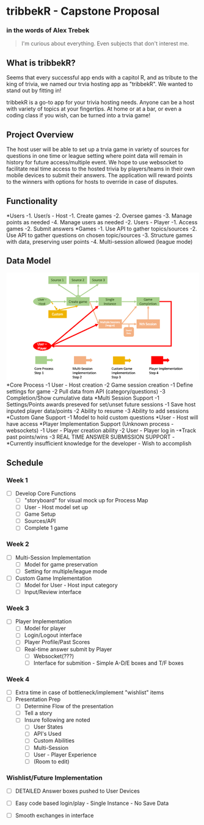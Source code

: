# tribbekR - Capstone Proposal

### in the words of Alex Trebek
>I'm curious about everything. Even subjects that don't interest me.

## What is tribbekR?
Seems that every successful app ends with a capitol R, and as tribute to the king of trivia, we named our trvia hosting app as "tribbekR". We wanted to stand out by fitting in!

tribbekR is a go-to app for your trivia hosting needs. Anyone can be a host with variety of topics at your fingertips. At home or at a bar, or even a coding class if you wish, can be turned into a trvia game!

## Project Overview
The host user will be able to set up a trvia game in variety of sources for questions in one time or league setting where point data will remain in history for future access/multiple event. We hope to use websocket to facilitate real time access to the hosted trivia by players/teams in their own mobile devices to submit their answers. The application will reward points to the winners with options for hosts to override in case of disputes.

## Functionality
*Users
 -1. User/s - Host
     -1. Create games
     -2. Oversee games
     -3. Manage points as needed
     -4. Manage users as needed
 -2. Users - Player
     -1. Access games
     -2. Submit answers
*Games
 -1. Use API to gather topics/sources
 -2. Use API to gather questions on chosen topic/sources
 -3. Structure games with data, preserving user points
 -4. Multi-session allowed (league mode)

## Data Model
![data model for tribbekR](ProposalItems/Capston%20Proposal%20-%20Process%20Map.png)
*Core Process
 -1 User - Host creation
 -2 Game session creation
     -1 Define settings for game
     -2 Pull data from API (category/questions)
 -3 Completion/Show cumulative data
*Multi Session Support
 -1 Settings/Points awards preseved for set/unset future sessions
     -1 Save host inputed player data/points
     -2 Ability to resume
     -3 Ability to add sessions
*Custom Gane Support
 -1 Model to hold custom questions
    *User - Host will have access
*Player Implementation Support (Unknown process - websockets)
 -1 User - Player creation ability
 -2 User - Player log in
    -*Track past points/wins
 -3 REAL TIME ANSWER SUBMISSION SUPPORT
    -*Currently insufficient knowledge for the developer - Wish to accomplish

## Schedule

### Week 1
- [ ] Develop Core Functions
    - [ ] "storyboard" for visual mock up for Process Map
    - [ ] User - Host model set up
    - [ ] Game Setup
    - [ ] Sources/API
    - [ ] Complete 1 game

### Week 2
- [ ] Multi-Session Implementation
    - [ ] Model for game preservation
    - [ ] Setting for multiple/league mode
- [ ] Custom Game Implementation
    - [ ] Model for User - Host input category
    - [ ] Input/Review interface

### Week 3
- [ ] Player Implementation
    - [ ] Model for player
    - [ ] Login/Logout interface
    - [ ] Player Profile/Past Scores
    - [ ] Real-time answer submit by Player
        - [ ] Websocket(???)
        - [ ] Interface for submition - Simple A-D/E boxes and T/F boxes

### Week 4
- [ ] Extra time in case of bottleneck/implement "wishlist" items
- [ ] Presentation Prep
    - [ ] Determine Flow of the presentation
    - [ ] Tell a story
    - [ ] Insure following are noted
      - [ ] User States
      - [ ] API's Used
      - [ ] Custom Abilities
      - [ ] Multi-Session
      - [ ] User - Player Experience
      - [ ] (Room to edit)

### Wishlist/Future Implementation
- [ ] DETAILED Answer boxes pushed to User Devices
- [ ] Easy code based login/play - Single Instance - No Save Data
- [ ] Smooth exchanges in interface
 
